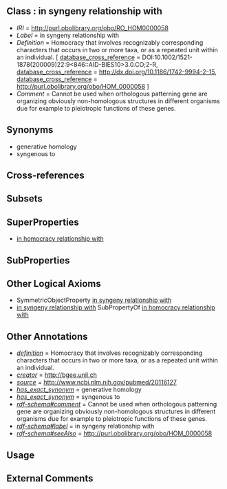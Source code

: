 
## Class : in syngeny relationship with

 * *IRI* = http://purl.obolibrary.org/obo/RO_HOM0000058
 * *Label* = in syngeny relationship with
 * *Definition* = Homocracy that involves recognizably corresponding characters that occurs in two or more taxa, or as a repeated unit within an individual. [ [database_cross_reference](../../ef/oboInOwl#hasDbXref.md) = DOI:10.1002/1521-1878(200009)22:9<846::AID-BIES10>3.0.CO;2-R, [database_cross_reference](../../ef/oboInOwl#hasDbXref.md) = http://dx.doi.org/10.1186/1742-9994-2-15, [database_cross_reference](../../ef/oboInOwl#hasDbXref.md) = http://purl.obolibrary.org/obo/HOM_0000058 ]
 * *Comment* = Cannot be used when orthologous patterning gene are organizing obviously non-homologous structures in different organisms due for example to pleiotropic functions of these genes.

## Synonyms

 * generative homology
 * syngenous to

## Cross-references


## Subsets


## SuperProperties

 * [in homocracy relationship with](../../RO/03/RO_HOM0000003.md)

## SubProperties


## Other Logical Axioms

 * SymmetricObjectProperty [in syngeny relationship with](../../RO/58/RO_HOM0000058.md)
 * [in syngeny relationship with](../../RO/58/RO_HOM0000058.md) SubPropertyOf [in homocracy relationship with](../../RO/03/RO_HOM0000003.md)

## Other Annotations

 * *[definition](../../IAO/15/IAO_0000115.md)* = Homocracy that involves recognizably corresponding characters that occurs in two or more taxa, or as a repeated unit within an individual.
 * *[creator](../../or/creator.md)* = http://bgee.unil.ch
 * *[source](../../ce/source.md)* = http://www.ncbi.nlm.nih.gov/pubmed/20116127
 * *[has_exact_synonym](../../ym/oboInOwl#hasExactSynonym.md)* = generative homology
 * *[has_exact_synonym](../../ym/oboInOwl#hasExactSynonym.md)* = syngenous to
 * *[rdf-schema#comment](../../nt/rdf-schema#comment.md)* = Cannot be used when orthologous patterning gene are organizing obviously non-homologous structures in different organisms due for example to pleiotropic functions of these genes.
 * *[rdf-schema#label](../../el/rdf-schema#label.md)* = in syngeny relationship with
 * *[rdf-schema#seeAlso](../../so/rdf-schema#seeAlso.md)* = http://purl.obolibrary.org/obo/HOM_0000058

## Usage


## External Comments

